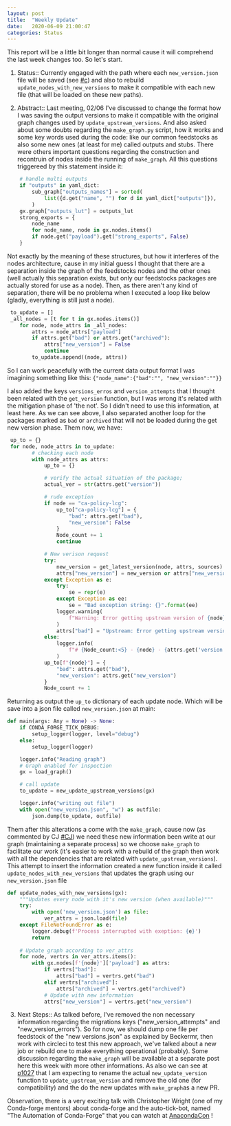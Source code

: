 ```yaml
---
layout: post
title:  "Weekly Update"
date:   2020-06-09 21:00:47
categories: Status
---
```


  This report will be a little bit longer than normal cause it will comprehend the last week changes too. So let's start.
 
  1. Status:: 
  Currently engaged with the path where each `new_version.json` file will be saved (see [#c]) and also to rebuild `update_nodes_with_new_versions` to make it compatible with each new file (that will be loaded on these new paths).

  2. Abstract::
  Last meeting, 02/06 I've discussed to change the format how I was saving the output versions to make it compatible with the original graph changes used by `update_upstream_versions`.  And also asked about some doubts regarding the `make_graph.py` script, how it works and some key words used during the code: like our common feedstocks as also some new ones (at least for me) called outputs and stubs. There were others important questions regarding the construction and recontruin of nodes inside the running of `make_graph`. All this questions triggereed by this statement inside it:
```python
    # handle multi outputs
    if "outputs" in yaml_dict:
        sub_graph["outputs_names"] = sorted(
            list({d.get("name", "") for d in yaml_dict["outputs"]}),
        )
    gx.graph["outputs_lut"] = outputs_lut
    strong_exports = {
        node_name
        for node_name, node in gx.nodes.items()
        if node.get("payload").get("strong_exports", False)
    }
```
Not exactly by the meaning of these structures, but how it interferes of the nodes architecture,  cause in my initial guess I thought that there are a separation inside the graph of the feedstocks nodes and the other ones (well actually this separation exists, but only our feedstocks packages are actually stored for use as a node). Then, as there aren't any kind of separation, there will be no problema when I executed a loop like below (gladly, everything is still just a node).
```python
 to_update = []
 _all_nodes = [t for t in gx.nodes.items()]
    for node, node_attrs in _all_nodes:
        attrs = node_attrs["payload"]
        if attrs.get("bad") or attrs.get("archived"):
            attrs["new_version"] = False
            continue
        to_update.append((node, attrs))
```
So I can work peacefully with the current data output format I was imagining something like this:
`{"node_name":{"bad":"", "new_version":""}}`

I also added the keys `versions_erros` and `version_attempts` that I thought been related with the `get_version` function, but I was wrong it's related with the mitigation phase of 'the not'. So I didn't need to use this information, at least here. As we can see above, I also separated another loop for the packages marked as `bad` or `archived` that will not be loaded during the get new version phase. Them now, we have:

```python
 up_to = {}
 for node, node_attrs in to_update:
        # checking each node
        with node_attrs as attrs:
            up_to = {}

            # verify the actual situation of the package;
            actual_ver = str(attrs.get("version"))

            # rude exception
            if node == "ca-policy-lcg":
                up_to["ca-policy-lcg"] = {
                    "bad": attrs.get("bad"),
                    "new_version": False
                }
                Node_count += 1
                continue

            # New verison request
            try:
                new_version = get_latest_version(node, attrs, sources)
                attrs["new_version"] = new_version or attrs["new_version"]
            except Exception as e:
                try:
                    se = repr(e)
                except Exception as ee:
                    se = "Bad exception string: {}".format(ee)
                logger.warning(
                    f"Warning: Error getting upstream version of {node}: {se}"
                )
                attrs["bad"] = "Upstream: Error getting upstream version"
            else:
                logger.info(
                    f"# {Node_count:<5} - {node} - {attrs.get('version')} - {attrs.get('new_version')}",
                )
            up_to[f"{node}"] = {
                "bad": attrs.get("bad"),
                "new_version": attrs.get("new_version")
            }
            Node_count += 1
```
Returning as output the `up_to` dictionary of each update node. Which will be save into a json file called `new_version.json` at main:
```python
def main(args: Any = None) -> None:
    if CONDA_FORGE_TICK_DEBUG:
        setup_logger(logger, level="debug")
    else:
        setup_logger(logger)

    logger.info("Reading graph")
    # Graph enabled for inspection
    gx = load_graph()

    # call update
    to_update = new_update_upstream_versions(gx)

    logger.info("writing out file")
    with open("new_version.json", "w") as outfile:
        json.dump(to_update, outfile)
```
Them after this alterations a come with the `make_graph`, cause now (as commented by CJ [#CJ]) we need these new information been write at our graph (maintaining a separate process) so we choose `make_graph` to facilitate our work (it's easier to work with a rebuild of the graph then work with all the dependencies that are related with `update_upstream_versions`). This attempt to insert the information created a new function inside it called `update_nodes_with_new_versions` that updates the graph using our `new_version.json` file
```python
def update_nodes_with_new_versions(gx):
    """Updates every node with it's new version (when available)"""
    try:
        with open('new_version.json') as file:
            ver_attrs = json.load(file)
    except FileNotFoundError as e:
        logger.debug(f'Process interrupted with exeption: {e}')
        return
    
    # Update graph according to ver_attrs
    for node, vertrs in ver_attrs.items():
        with gx.nodes[f'{node}']['payload'] as attrs:
            if vertrs["bad"]:
                attrs["bad"] = vertrs.get("bad")
            elif vertrs["archived"]:
                attrs["archived"] = vertrs.get("archived")
            # Update with new information
            attrs["new_version"] = vertrs.get("new_version")

```
  
  3. Next Steps:: 
  As talked before, I've removed the non necessary information regarding the migrations keys ("new_version_attempts" and "new_version_errors"). So for now, we should dump one file per feedstock of the "new versions.json" as explained by Beckermr, then work with circleci to test this new approach, we've talked about a new job or rebuild one to make everything operational (probably). Some discussion regarding the `make_graph` will be available at a separate post here this week with more other informations. As also we can see at [p1027] that I am expecting to rename the actual `new_update_version` function to `update_upstream_version` and remove the old one (for compatibility) and the do the new updates with `make_graph`as a new PR.
 
 Observation, there is a very exciting talk with Christopher Wright (one of my Conda-forge mentors) about conda-forge and the auto-tick-bot, named "The Automation of Conda-Forge" that you can watch at [AnacondaCon] !
 
 [AnacondaCon]: https://anacondacon.io/
 [#c]:https://github.com/regro/cf-scripts/pull/1027#discussion_r437596555
 [#CJ]: https://github.com/regro/cf-scripts/pull/1027#issuecomment-637161898
 [p1027]: regro/cf-scripts#1027
